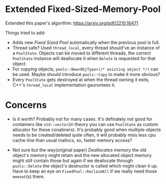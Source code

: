 # Extended Fixed-Sized-Memory-Pool
Extended this paper's algorithm: https://arxiv.org/pdf/2210.16471

Things tried to add:
  * Adds new *Fixed Sized Pool* automatically when the previous pool is full.
  * Thread safe? Used `thread_local`, every thread should've an instance of a 
    `PoolState`. Objects can be moved to different threads, the correct `PoolState`
    instance will deallocate it when `Delete` is requested for that object.
  * For *copying* objects, `pools::New<ObjType>(/* existing object */)` can be used.
    Maybe should introduce `pools::Copy` to make it more obvious?
  * Every `PoolState` gets destroyed at when the thread owning it exits, C++'s
    `thread_local` implementation gauruntees it.

# Concerns
- Is it worth? Probably not for many cases. It's definately not good for containers
like `std::vector`(in theory you can use `PoolState` as custom allocator for these
conatiners). It's probably good when multiple objects needs to be 
created/deleted quite often, it will probably miss less cpu cache-line than usual
mallocs, so, faster memory access?

- Not sure but the way(original paper) *Deallocates* memory the old object's memory
might retain and the new allocated object memory might still contain those but
again if we deallocate through `pools::Delete` the object's destructor is called 
which might clean it up. Have to keep an eye on `FixedPool::ReclaimAll` if 
we really need those `memset`(s) there.
